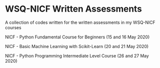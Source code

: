 # WSQ-NICF Written Assessments
A collection of codes written for the written assessments in my WSQ-NICF courses

NICF - Python Fundamental Course for Beginners (15 and 16 May 2020)

NICF - Basic Machine Learning with Scikit-Learn (20 and 21 May 2020)

NICF - Python Programming Intermediate Level Course (26 and 27 May 2020) 
